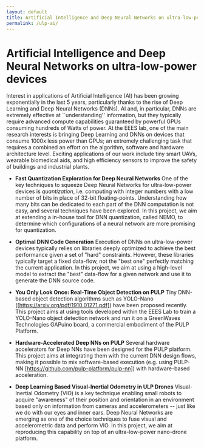 ```yaml
---
layout: default
title: Artificial Intelligence and Deep Neural Networks on ultra-low-power devices
permalink: /ulp-ai/
---
```


# Artificial Intelligence and Deep Neural Networks on ultra-low-power devices

Interest in applications of Artificial Intelligence (AI) has been growing exponentially in the last 5 years, particularly thanks to the rise of Deep Learning and Deep Neural Networks (DNNs).
AI and, in particular, DNNs are extremely effective at ``understanding'' information, but they typically require advanced compute capabilities guaranteed by powerful GPUs consuming hundreds of Watts of power.
At the EEES lab, one of the main research interests is bringing Deep Learning and DNNs on devices that consume 1000x less power than GPUs; an extremely challenging task that requires a combined an effort on the algorithm, software and hardware architecture level. Exciting applications of our work include tiny smart UAVs, wearable biomedical aids, and high efficiency sensors to improve the safety of buildings and industrial plants.

- **Fast Quantization Exploration for Deep Neural Networks**
One of the key techniques to squeeze Deep Neural Networks for ultra-low-power devices is *quantization*, i.e. computing with integer numbers with a low number of bits in place of 32-bit floating-points.
Understanding how many bits can be dedicated to each part of the DNN computation is not easy, and several techniques have been explored.
In this project, we aim at extending a in-house tool for DNN quantization, called NEMO, to determine which configurations of a neural network are more promising for quantization.

- **Optimal DNN Code Generation**
Execution of DNNs on ultra-low-power devices typically relies on libraries deeply optimized to achieve the best performance given a set of "hard" constraints. However, these libraries typically target a fixed data-flow, not the "best one" perfectly matching the current application. In this project, we aim at using a high-level model to extract the "best" data-flow for a given network and use it to generate the DNN source code.

- **You Only Look Once: Real-Time Object Detection on PULP**
Tiny DNN-based object detection algorithms such as YOLO-Nano ([https://arxiv.org/pdf/1910.01271.pdf]) have been proposed recently. This project aims at using tools developed within the EEES Lab to train a YOLO-Nano object detection network and run it on a GreenWaves Technologies GAPuino board, a commercial embodiment of the PULP Platform.

- **Hardware-Accelerated Deep NNs on PULP**
Several hardware accelerators for Deep NNs have been designed for the PULP platform. This project aims at integrating them with the current DNN design flows, making it possible to mix software-based execution (e.g. using PULP-NN [https://github.com/pulp-platform/pulp-nn]) with hardware-based acceleration.

- **Deep Learning Based Visual-Inertial Odometry in ULP Drones**
Visual-Inertial Odometry (VIO) is a key technique enabling small robots to acquire "awareness" of their position and orientation in an environment based only on information from cameras and accelerometers -- just like we do with our eyes and inner ears. Deep Neural Networks are emerging as one of the choice techniques to fuse visual and accelerometric data and perform VIO. In this project, we aim at reproducing this capability on top of an ultra-low-power nano-drone platform.

